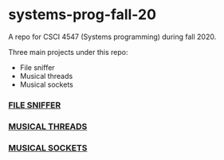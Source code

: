 # systems-prog-fall-20
A repo for CSCI 4547 (Systems programming) during fall 2020.

Three main projects under this repo:
* File sniffer
* Musical threads
* Musical sockets


### [FILE SNIFFER](file_sniffer/)

### [MUSICAL THREADS](musical_threads/)

### [MUSICAL SOCKETS](musical_sockets/)
